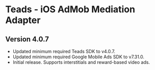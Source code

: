# Teads - iOS AdMob Mediation Adapter

## Version 4.0.7
- Updated minimum required Teads SDK to v4.0.7.
- Updated minimum required Google Mobile Ads SDK to v7.31.0.
- Initial release. Supports interstitials and reward-based video ads.
